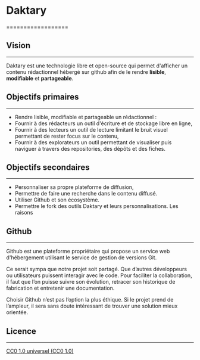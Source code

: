 # Daktary
==================

## Vision
---

Daktary est une technologie libre et open-source qui permet d'afficher un contenu rédactionnel hébergé sur github afin de le rendre **lisible**, **modifiable** et **partageable**.


## Objectifs primaires
---

- Rendre lisible, modifiable et partageable un rédactionnel :
- Fournir à des rédacteurs un outil d'écriture et de stockage libre en ligne,
- Fournir à des lecteurs un outil de lecture limitant le bruit visuel permettant de rester focus sur le contenu,
- Fournir à des explorateurs un outil permettant de visualiser puis naviguer à travers des repositories, des dépôts et des fiches.


## Objectifs secondaires
---

- Personnaliser sa propre plateforme de diffusion,
- Permettre de faire une recherche dans le contenu diffusé.
- Utiliser Github et son écosystème.
- Permettre le fork des outils Daktary et leurs personnalisations.
Les raisons


## Github
---
Github est une plateforme propriétaire qui propose un service web d'hébergement utilisant le service de gestion de versions Git.

Ce serait sympa que notre projet soit partagé. Que d’autres développeurs ou utilisateurs puissent interagir avec le code.
Pour faciliter la collaboration, il faut que l’on puisse suivre son évolution, retracer son historique de fabrication et entretenir une documentation.

Choisir Github n’est pas l’option la plus éthique. Si le projet prend de l’ampleur, il sera sans doute intéressant de trouver une solution mieux orientée.

## Licence
---

[CC0 1.0 universel (CC0 1.0)](https://creativecommons.org/publicdomain/zero/1.0/deed.fr)
